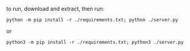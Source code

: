 to run, download and extract, then run:

`python -m pip install -r ./requirements.txt; python ./server.py`

or 

`python3 -m pip install -r ./requirements.txt; python3 ./server.py`
